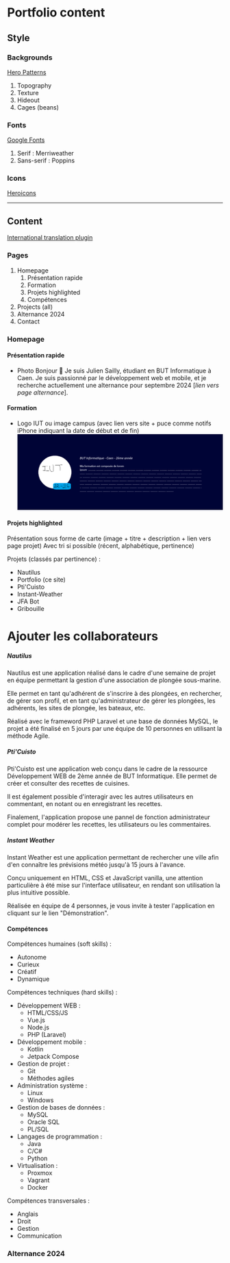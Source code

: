 # Portfolio content

## Style

### Backgrounds
[Hero Patterns](https://heropatterns.com)

1. Topography
2. Texture
3. Hideout
4. Cages (beans)

### Fonts
[Google Fonts](https://fonts.google.com)

1. Serif : Merriweather
2. Sans-serif : Poppins

### Icons
[Heroicons](https://heroicons.com)

---

## Content

[International translation plugin](https://vue-i18n.intlify.dev/)

### Pages

1. Homepage
   1. Présentation rapide
   2. Formation
   3. Projets highlighted
   4. Compétences
2. Projects (all)
3. Alternance 2024
4. Contact

### Homepage
#### Présentation rapide

- Photo
Bonjour 👋
Je suis Julien Sailly, étudiant en BUT Informatique à Caen. Je suis passionné par le développement web et mobile, et je recherche actuellement une alternance pour septembre 2024 [_lien vers page alternance_].

#### Formation

- Logo IUT ou image campus (avec lien vers site + puce comme notifs iPhone indiquant la date de début et de fin)
![alt text](image.png)

#### Projets highlighted

Présentation sous forme de carte (image + titre + description + lien vers page projet)
Avec tri si possible (récent, alphabétique, pertinence)

Projets (classés par pertinence) :
- Nautilus
- Portfolio (ce site)
- Pti'Cuisto
- Instant-Weather
- JFA Bot
- Gribouille

# Ajouter les collaborateurs

##### Nautilus

Nautilus est une application réalisé dans le cadre d'une semaine de projet en équipe permettant la gestion d'une association de plongée sous-marine.

Elle permet en tant qu'adhérent de s'inscrire à des plongées, en rechercher, de gérer son profil, et en tant qu'administrateur de gérer les plongées, les adhérents, les sites de plongée, les bateaux, etc.

Réalisé avec le frameword PHP Laravel et une base de données MySQL, le projet a été finalisé en 5 jours par une équipe de 10 personnes en utilisant la méthode Agile.

##### Pti'Cuisto

Pti'Cuisto est une application web conçu dans le cadre de la ressource Développement WEB de 2ème année de BUT Informatique. Elle permet de créer et consulter des recettes de cuisines.

Il est également possible d'interagir avec les autres utilisateurs en commentant, en notant ou en enregistrant les recettes.

Finalement, l'application propose une pannel de fonction administrateur complet pour modérer les recettes, les utilisateurs ou les commentaires.

##### Instant Weather

Instant Weather est une application permettant de rechercher une ville afin d'en connaître les prévisions météo jusqu'à 15 jours à l'avance. 

Conçu uniquement en HTML, CSS et JavaScript vanilla, une attention particulière à été mise sur l'interface utilisateur, en rendant son utilisation la plus intuitive possible.

Réalisée en équipe de 4 personnes, je vous invite à tester l'application en cliquant sur le lien "Démonstration". 

#### Compétences

Compétences humaines (soft skills) :
- Autonome
- Curieux
- Créatif
- Dynamique

Compétences techniques (hard skills) :
- Développement WEB :
   - HTML/CSS/JS
   - Vue.js
   - Node.js
   - PHP (Laravel)
- Développement mobile :
   - Kotlin
   - Jetpack Compose
- Gestion de projet :
   - Git
   - Méthodes agiles
- Administration système :
   - Linux
   - Windows
- Gestion de bases de données :
   - MySQL
   - Oracle SQL
   - PL/SQL
- Langages de programmation :
   - Java
   - C/C#
   - Python
- Virtualisation :
   - Proxmox
   - Vagrant
   - Docker


Compétences transversales :
- Anglais
- Droit
- Gestion
- Communication

### Alternance 2024


